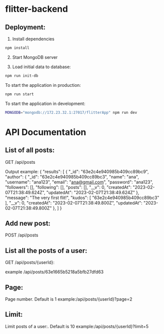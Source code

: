 # flitter-backend
Deployment:
-----------

1. Install dependencies
```sh
npm install
```

2. Start MongoDB server

3. Load initial data to database:
```sh
npm run init-db
```

To start the application in production:
```sh
npm run start
```

To start the application in development:
```sh
MONGODB="mongodb://172.23.32.1:27017/flitterApp" npm run dev
```
# API Documentation


## List of all posts:

GET /api/posts

Output example:
{
    "results": [
        {
            "_id": "63e2c4e940985b409cc89bc9",
            "author": {
                "_id": "63e2c4e940985b409cc89bc3",
                "name": "ana",
                "username": "ana123",
                "email": "ana@gmail.com",
                "password": "ana123",
                "followers": [],
                "following": [],
                "posts": [],
                "__v": 0,
                "createdAt": "2023-02-07T21:38:49.624Z",
                "updatedAt": "2023-02-07T21:38:49.624Z"
            },
            "message": "The very first flit!",
            "kudos": [
                "63e2c4e940985b409cc89bc3"
            ],
            "__v": 0,
            "createdAt": "2023-02-07T21:38:49.800Z",
            "updatedAt": "2023-02-07T21:38:49.800Z"
        },
  ]
}

## Add new post:
POST /api/posts

## List all the posts of a user:
GET /api/posts/{userId}:

example /api/posts/63e1665b5218a5bfb27dfd63

## Page:
Page number. Default is 1
example:/api/posts/{userId}?page=2

## Limit:
Limit posts of a user:. Default is 10
example:/api/posts/{userId}?limit=5
